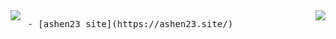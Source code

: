 
<!-- 展示指定仓库 -->
<!-- <a href="https://github.com/anuraghazra/github-readme-">
  <img align="left" src="https://github-readme-stats.vercel.app/api/pin/?username=ashen-23&repo=SJLineRefresh&show_owner=true" />
</a> -->

<a href="https://github.com/ashen23">
  <img align="left" src="https://github-readme-stats.vercel.app/api?username=ashen-23&show_icons=true&icon_color=CE1D2D&text_color=718096&bg_color=ffffff&hide=contribs&theme=vue" />
</a>


<a href="https://github.com/ashen23">
  <img align="right" src="https://github-readme-stats.vercel.app/api/top-langs/?username=ashen-23" />
</a>


<pre style="width=100px;height=100px;">
 - [ashen23 site](https://ashen23.site/)
</pre>

 

<!--
**ashen-23/ashen-23** is a ✨ _special_ ✨ repository because its `README.md` (this file) appears on your GitHub profile.

Here are some ideas to get you started:

- 🔭 I’m currently working on ...
- 🌱 I’m currently learning ...
- 👯 I’m looking to collaborate on ...
- 🤔 I’m looking for help with ...
- 💬 Ask me about ...
- 📫 How to reach me: ...
- 😄 Pronouns: ...
- ⚡ Fun fact: ...
-->
